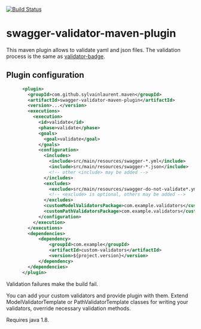 [![Build Status](https://travis-ci.org/sylvainlaurent/swagger-validator-maven-plugin.svg)](https://travis-ci.org/sylvainlaurent/swagger-validator-maven-plugin)

# swagger-validator-maven-plugin

This maven plugin allows to validate yaml and json files.
The validation process is the same as [validator-badge](https://github.com/swagger-api/validator-badge).

## Plugin configuration

```xml
      <plugin>
        <groupId>com.github.sylvainlaurent.maven</groupId>
        <artifactId>swagger-validator-maven-plugin</artifactId>
        <version>...</version>
        <executions>
          <execution>
            <id>validate</id>
            <phase>validate</phase>
            <goals>
              <goal>validate</goal>
            </goals>
            <configuration>
              <includes>
                <include>src/main/resources/swagger-*.yml</include>
                <include>src/main/resources/swagger-*.json</include>
                <!-- other <include> may be added -->
              </includes>
              <excludes>
                <exclude>src/main/resources/swagger-do-not-validate*.yml</exclude>
                <!-- <exclude> is optional, others may be added -->
              </excludes>
              <customModelValidatorsPackage>com.example.validators</customValidatorsPackage>
              <customPathValidatorsPackage>com.example.validators</customPathValidatorsPackage>
            </configuration>
          </execution>
        </executions>
        <dependencies>
            <dependency>
                <groupId>com.example</groupId>
                <artifactId>custom-validators</artifactId>
                <version>${project.version}</version>
            </dependency>
        </dependencies>
      </plugin>
```

Validation failures make the build fail.

You can add your custom validators and provide plugin with them. Extend ModelValidatorTemplate or PathValidatorTemplate 
classes for writing your validators, override necessary validation methods.

Requires java 1.8.
